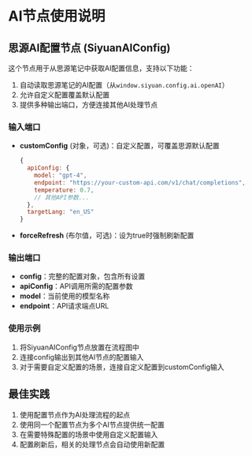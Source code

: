 # AI节点使用说明

## 思源AI配置节点 (SiyuanAIConfig)

这个节点用于从思源笔记中获取AI配置信息，支持以下功能：

1. 自动读取思源笔记的AI配置（从`window.siyuan.config.ai.openAI`）
2. 允许自定义配置覆盖默认配置
3. 提供多种输出端口，方便连接其他AI处理节点

### 输入端口

- **customConfig** (对象，可选)：自定义配置，可覆盖思源默认配置
  ```javascript
  {
    apiConfig: {
      model: "gpt-4",
      endpoint: "https://your-custom-api.com/v1/chat/completions",
      temperature: 0.7,
      // 其他API参数...
    },
    targetLang: "en_US"
  }
  ```

- **forceRefresh** (布尔值，可选)：设为true时强制刷新配置

### 输出端口

- **config**：完整的配置对象，包含所有设置
- **apiConfig**：API调用所需的配置参数
- **model**：当前使用的模型名称
- **endpoint**：API请求端点URL

### 使用示例

1. 将SiyuanAIConfig节点放置在流程图中
2. 连接config输出到其他AI节点的配置输入
3. 对于需要自定义配置的场景，连接自定义配置到customConfig输入

## 最佳实践

1. 使用配置节点作为AI处理流程的起点
2. 使用同一个配置节点为多个AI节点提供统一配置
3. 在需要特殊配置的场景中使用自定义配置输入
4. 配置刷新后，相关的处理节点会自动使用新配置 